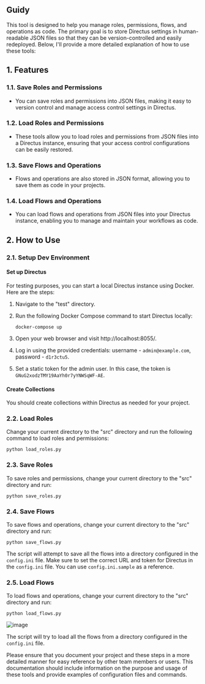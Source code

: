 ## Guidy
This tool is designed to help you manage roles, permissions, flows, and operations as code. The primary goal is to store Directus settings in human-readable JSON files so that they can be version-controlled and easily redeployed. Below, I'll provide a more detailed explanation of how to use these tools:

## 1. Features

### 1.1. Save Roles and Permissions
- You can save roles and permissions into JSON files, making it easy to version control and manage access control settings in Directus.

### 1.2. Load Roles and Permissions
- These tools allow you to load roles and permissions from JSON files into a Directus instance, ensuring that your access control configurations can be easily restored.

### 1.3. Save Flows and Operations
- Flows and operations are also stored in JSON format, allowing you to save them as code in your projects.

### 1.4. Load Flows and Operations
- You can load flows and operations from JSON files into your Directus instance, enabling you to manage and maintain your workflows as code.

## 2. How to Use

### 2.1. Setup Dev Environment

#### Set up Directus
For testing purposes, you can start a local Directus instance using Docker. Here are the steps:

1. Navigate to the "test" directory.
2. Run the following Docker Compose command to start Directus locally:
   ```
   docker-compose up
   ```

3. Open your web browser and visit http://localhost:8055/.
4. Log in using the provided credentials: username - `admin@example.com`, password - `d1r3ctu5`.
5. Set a static token for the admin user. In this case, the token is `GNuG2xodzTMY19AaYh0r7yYNWSqWF-AE`.

#### Create Collections
You should create collections within Directus as needed for your project.

### 2.2. Load Roles

Change your current directory to the "src" directory and run the following command to load roles and permissions:

```
python load_roles.py
```

### 2.3. Save Roles

To save roles and permissions, change your current directory to the "src" directory and run:

```
python save_roles.py
```

### 2.4. Save Flows

To save flows and operations, change your current directory to the "src" directory and run:

```
python save_flows.py
```

The script will attempt to save all the flows into a directory configured in the `config.ini` file. Make sure to set the correct URL and token for Directus in the `config.ini` file. You can use `config.ini.sample` as a reference.

### 2.5. Load Flows

To load flows and operations, change your current directory to the "src" directory and run:

```
python load_flows.py
```
![image](https://github.com/kinnovent/directools/assets/311397/87f14b3f-6d69-4b8f-a10d-ef4f844eadb0)

The script will try to load all the flows from a directory configured in the `config.ini` file.

Please ensure that you document your project and these steps in a more detailed manner for easy reference by other team members or users. This documentation should include information on the purpose and usage of these tools and provide examples of configuration files and commands.
